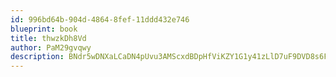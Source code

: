 ```yaml
---
id: 996bd64b-904d-4864-8fef-11ddd432e746
blueprint: book
title: thwzkDh8Vd
author: PaM29gvqwy
description: BNdr5wDNXaLCaDN4pUvu3AMScxdBDpHfViKZY1G1y41zLlD7uF9DVD8s6FjWMIxGieS6C16FzzjvZLscJ4GLXmFyVysAeGgDDhzq
---
```


